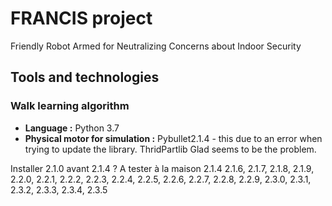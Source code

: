 # FRANCIS project
Friendly Robot Armed for Neutralizing Concerns about Indoor Security

## Tools and technologies
### Walk learning algorithm
* **Language :** Python 3.7
* **Physical motor for simulation :** Pybullet2.1.4 - this due to an error when trying to update the library. ThridPartlib Glad seems to be the problem.

Installer 2.1.0 avant 2.1.4 ?
A tester à la maison
2.1.4
2.1.6, 
2.1.7, 
2.1.8, 
2.1.9, 
2.2.0, 
2.2.1, 
2.2.2, 
2.2.3, 
2.2.4, 
2.2.5, 
2.2.6, 
2.2.7, 
2.2.8, 
2.2.9, 
2.3.0, 
2.3.1, 
2.3.2, 
2.3.3, 
2.3.4, 
2.3.5

